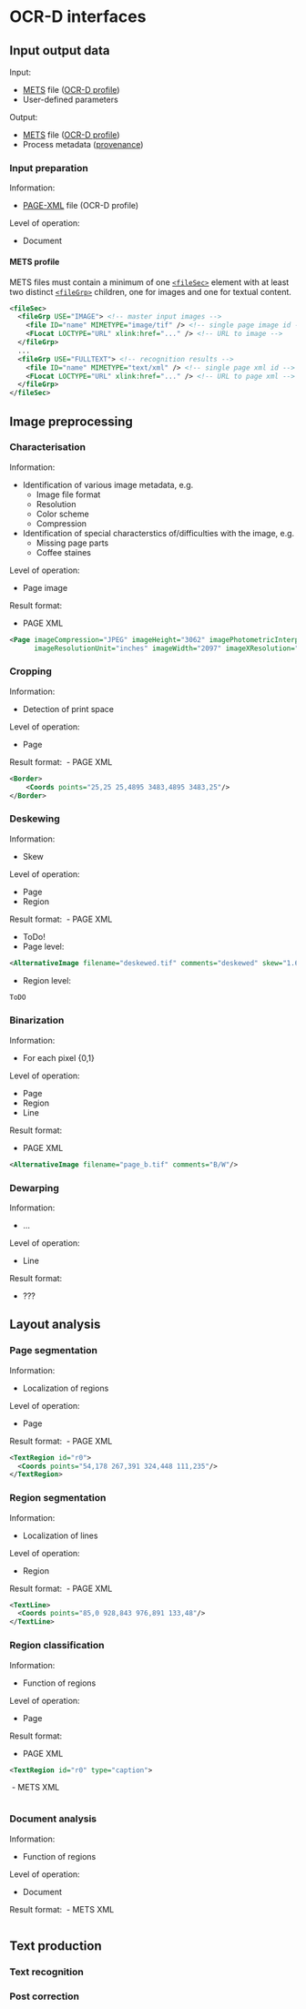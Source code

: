 # OCR-D interfaces

## Input output data

Input:
  - [METS](https://www.loc.gov/standards/mets/) file ([OCR-D profile](https://github.com/OCR-D/spec/blob/master/services.md#mets-profile))
  - User-defined parameters
  
Output:
  - [METS](https://www.loc.gov/standards/mets/) file ([OCR-D profile](https://github.com/OCR-D/spec/blob/master/services.md#mets-profile))
  - Process metadata ([provenance](https://en.wikipedia.org/wiki/Data_lineage#Data_Provenance))
  
### Input preparation

Information:
  - [PAGE-XML](https://github.com/PRImA-Research-Lab/PAGE-XML) file (OCR-D profile)

Level of operation:
  - Document

#### METS profile

METS files must contain a minimum of one [`<fileSec>`](https://www.loc.gov/standards/mets/docs/mets.v1-9.html#fileSec) element with at least two distinct [`<fileGrp>`](https://www.loc.gov/standards/mets/docs/mets.v1-9.html#fileGrp) children, one for images and one for textual content.
```xml
<fileSec>
  <fileGrp USE="IMAGE"> <!-- master input images -->
    <file ID="name" MIMETYPE="image/tif" /> <!-- single page image id -->
    <FLocat LOCTYPE="URL" xlink:href="..." /> <!-- URL to image -->
  </fileGrp>
  ...
  <fileGrp USE="FULLTEXT"> <!-- recognition results -->
    <file ID="name" MIMETYPE="text/xml" /> <!-- single page xml id -->
    <FLocat LOCTYPE="URL" xlink:href="..." /> <!-- URL to page xml -->
  </fileGrp>
</fileSec>
```

## Image preprocessing

### Characterisation

Information:
  - Identification of various image metadata, e.g.
    + Image file format
    + Resolution
    + Color scheme
    + Compression
  - Identification of special characterstics of/difficulties with the image, e.g.
    + Missing page parts
    + Coffee staines

Level of operation:
  - Page image

Result format:
  - PAGE XML
```xml
<Page imageCompression="JPEG" imageHeight="3062" imagePhotometricInterpretation="RGB"
      imageResolutionUnit="inches" imageWidth="2097" imageXResolution="300" imageYResolution="300">
```

### Cropping

Information:
  - Detection of print space

Level of operation:
  - Page

Result format:
  - PAGE XML
```xml
<Border>
	<Coords points="25,25 25,4895 3483,4895 3483,25"/>
</Border>
```

### Deskewing

Information:
  - Skew

Level of operation:
  - Page
  - Region
  
Result format:
  - PAGE XML
  - ToDo!
  - Page level:
```xml
<AlternativeImage filename="deskewed.tif" comments="deskewed" skew="1.67" rotation="normal"/>
```
  - Region level:
```xml
ToDO
```

### Binarization

Information:
  - For each pixel {0,1}

Level of operation:
  - Page
  - Region
  - Line

Result format:
  - PAGE XML
```xml
<AlternativeImage filename="page_b.tif" comments="B/W"/>
```

### Dewarping

Information:
  - ...

Level of operation:
  - Line

Result format:
  - ???

## Layout analysis

### Page segmentation

Information:
  - Localization of regions

Level of operation:
  - Page

Result format:
  - PAGE XML
```xml
<TextRegion id="r0">
  <Coords points="54,178 267,391 324,448 111,235"/>
</TextRegion>
```

### Region segmentation

Information:
  - Localization of lines

Level of operation:
  - Region
  
Result format:
  - PAGE XML
```xml
<TextLine>
  <Coords points="85,0 928,843 976,891 133,48"/>
</TextLine>
```

### Region classification

Information:
  - Function of regions

Level of operation:
  - Page

Result format:
  - PAGE XML
```xml
<TextRegion id="r0" type="caption">
```
  - METS XML
```xml
```

### Document analysis

Information:
  - Function of regions
  
Level of operation:
  - Document

Result format:
  - METS XML
```xml
```

## Text production

### Text recognition

### Post correction
